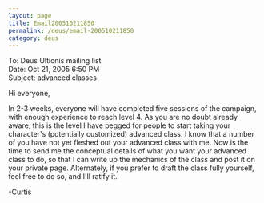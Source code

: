 ```yaml
---
layout: page
title: Email200510211850
permalink: /deus/email-200510211850
category: deus
---
```

To: Deus Ultionis mailing list
<br>Date: Oct 21, 2005 6:50 PM
<br>Subject: advanced classes

Hi everyone,

In 2-3 weeks, everyone will have completed five sessions of the campaign, with enough experience to reach level 4. As you are no doubt already aware, this is the level I have pegged for people to start taking your character's (potentially customized) advanced class. I know that a number of you have not yet fleshed out your advanced class with me. Now is the time to send me the conceptual details of what you want your advanced class to do, so that I can write up the mechanics of the class and post it on your private page. Alternately, if you prefer to draft the class fully yourself, feel free to do so, and I'll ratify it.

-Curtis
